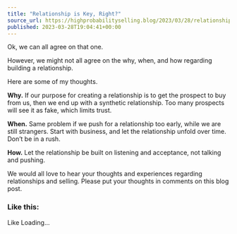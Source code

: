 ```yaml
---
title: "Relationship is Key, Right?"
source_url: https://highprobabilityselling.blog/2023/03/28/relationship-is-key-right
published: 2023-03-28T19:04:41+00:00
---
```

Ok, we can all agree on that one. 


However, we might not all agree on the why, when, and how regarding building a relationship. 


Here are some of my thoughts. 


**Why.** If our purpose for creating a relationship is to get the prospect to buy from us, then we end up with a synthetic relationship. Too many prospects will see it as fake, which limits trust. 


**When.** Same problem if we push for a relationship too early, while we are still strangers. Start with business, and let the relationship unfold over time. Don’t be in a rush. 


**How.** Let the relationship be built on listening and acceptance, not talking and pushing. 


We would all love to hear your thoughts and experiences regarding relationships and selling. Please put your thoughts in comments on this blog post. 


### Like this:

Like Loading...
